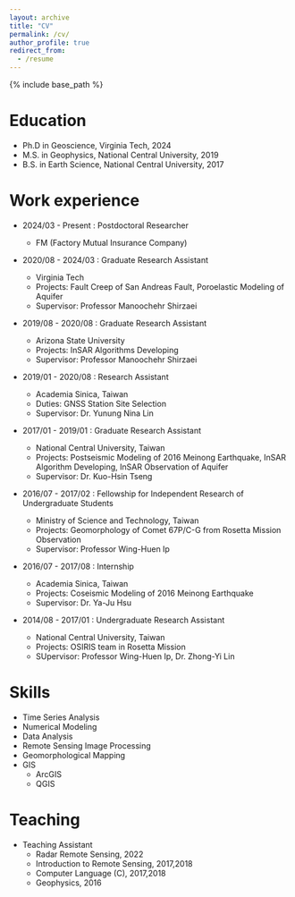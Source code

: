 ```yaml
---
layout: archive
title: "CV"
permalink: /cv/
author_profile: true
redirect_from:
  - /resume
---
```


{% include base_path %}

Education
======
* Ph.D in Geoscience, Virginia Tech, 2024 
* M.S. in Geophysics, National Central University, 2019
* B.S. in Earth Science, National Central University, 2017

Work experience
======
* 2024/03 - Present : Postdoctoral Researcher
  * FM (Factory Mutual Insurance Company)
     
* 2020/08 - 2024/03 : Graduate Research Assistant
  * Virginia Tech
  * Projects: Fault Creep of San Andreas Fault, Poroelastic Modeling of Aquifer
  * Supervisor: Professor Manoochehr Shirzaei

* 2019/08 - 2020/08 : Graduate Research Assistant
  * Arizona State University
  * Projects: InSAR Algorithms Developing
  * Supervisor: Professor Manoochehr Shirzaei

* 2019/01 - 2020/08 : Research Assistant
  * Academia Sinica, Taiwan
  * Duties: GNSS Station Site Selection
  * Supervisor: Dr. Yunung Nina Lin

* 2017/01 - 2019/01 : Graduate Research Assistant
  * National Central University, Taiwan
  * Projects: Postseismic Modeling of 2016 Meinong Earthquake, InSAR Algorithm Developing, InSAR Observation of Aquifer
  * Supervisor: Dr. Kuo-Hsin Tseng

* 2016/07 - 2017/02 : Fellowship for Independent Research of Undergraduate Students
  * Ministry of Science and Technology, Taiwan
  * Projects: Geomorphology of Comet 67P/C-G from Rosetta Mission Observation
  * Supervisor: Professor Wing-Huen Ip

* 2016/07 - 2017/08 : Internship
  * Academia Sinica, Taiwan
  * Projects: Coseismic Modeling of 2016 Meinong Earthquake
  * Supervisor: Dr. Ya-Ju Hsu

* 2014/08 - 2017/01 : Undergraduate Research Assistant
  * National Central University, Taiwan
  * Projects: OSIRIS team in Rosetta Mission
  * SUpervisor: Professor Wing-Huen Ip, Dr. Zhong-Yi Lin
  
Skills
======
* Time Series Analysis
* Numerical Modeling
* Data Analysis
* Remote Sensing Image Processing
* Geomorphological Mapping
* GIS
  * ArcGIS
  * QGIS

  
Teaching
======
* Teaching Assistant
  * Radar Remote Sensing, 2022
  * Introduction to Remote Sensing, 2017,2018
  * Computer Language (C), 2017,2018
  * Geophysics, 2016
  
